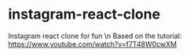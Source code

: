 # instagram-react-clone
Instagram react clone for fun \n
Based on the tutorial: https://www.youtube.com/watch?v=f7T48W0cwXM